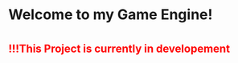 <h1>Welcome to my Game Engine!<h1/>
<h2 style="color: red;">!!!This Project is currently in developement<h2/>
